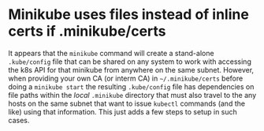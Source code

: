 # Minikube uses files instead of inline certs if .minikube/certs

It appears that the `minikube` command will create a stand-alone `.kube/config` file that can be shared on any system to work with accessing the k8s API for that minikube from anywhere on the same subnet. However, when providing your own CA (or interm CA) in `~/.minikube/certs` before doing a `minikube start` the resulting `.kube/config` file has dependencies on file paths within the *local* `.minikube` directory that must also travel to the any hosts on the same subnet that want to issue `kubectl` commands (and the like) using that information. This just adds a few steps to setup in such cases.
